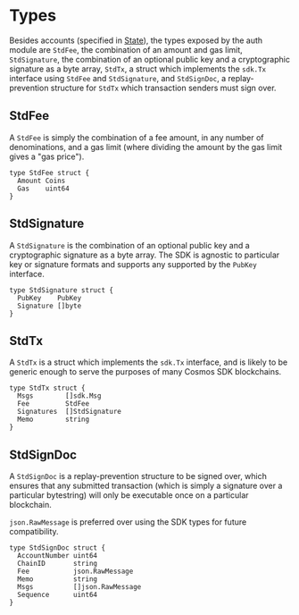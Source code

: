 # Types

Besides accounts (specified in [State](state.md)), the types exposed by the auth module
are `StdFee`, the combination of an amount and gas limit, `StdSignature`, the combination
of an optional public key and a cryptographic signature as a byte array, `StdTx`,
a struct which implements the `sdk.Tx` interface using `StdFee` and `StdSignature`, and
`StdSignDoc`, a replay-prevention structure for `StdTx` which transaction senders must sign over.

## StdFee

A `StdFee` is simply the combination of a fee amount, in any number of denominations,
and a gas limit (where dividing the amount by the gas limit gives a "gas price").

```golang
type StdFee struct {
  Amount Coins
  Gas    uint64
}
```

## StdSignature

A `StdSignature` is the combination of an optional public key and a cryptographic signature
as a byte array. The SDK is agnostic to particular key or signature formats and supports any
supported by the `PubKey` interface.

```golang
type StdSignature struct {
  PubKey    PubKey
  Signature []byte
}
```

## StdTx

A `StdTx` is a struct which implements the `sdk.Tx` interface, and is likely to be generic
enough to serve the purposes of many Cosmos SDK blockchains.

```golang
type StdTx struct {
  Msgs        []sdk.Msg
  Fee         StdFee  
  Signatures  []StdSignature
  Memo        string
}
```

## StdSignDoc

A `StdSignDoc` is a replay-prevention structure to be signed over, which ensures that
any submitted transaction (which is simply a signature over a particular bytestring)
will only be executable once on a particular blockchain.

`json.RawMessage` is preferred over using the SDK types for future compatibility.

```golang
type StdSignDoc struct {
  AccountNumber uint64
  ChainID       string
  Fee           json.RawMessage
  Memo          string
  Msgs          []json.RawMessage
  Sequence      uint64
}
```
